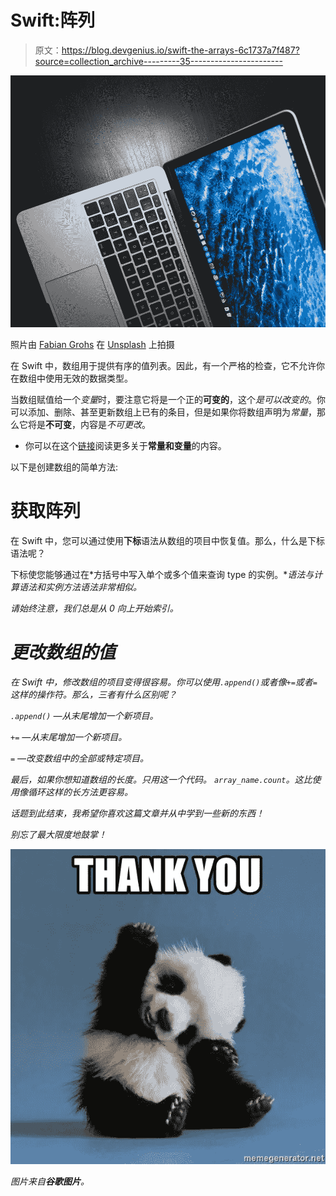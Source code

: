 # Swift:阵列

> 原文：<https://blog.devgenius.io/swift-the-arrays-6c1737a7f487?source=collection_archive---------35----------------------->

![](img/bed08cd3d64d78095fd798a430b3f3fc.png)

照片由 [Fabian Grohs](https://unsplash.com/@grohsfabian) 在 [Unsplash](https://unsplash.com/?utm_source=medium&utm_medium=referral) 上拍摄

在 Swift 中，数组用于提供有序的值列表。因此，有一个严格的检查，它不允许你在数组中使用无效的数据类型。

当数组赋值给一个*变量*时，要注意它将是一个正的**可变的**，这个*是可以改变的*。你可以添加、删除、甚至更新数组上已有的条目，但是如果你将数组声明为*常量*，那么它将是**不可变**，内容是*不可更改*。

*   你可以在这个[链接](https://medium.com/dev-genius/swift-basic-fundamentals-9ff4c327c829#4540-5209dc857113)阅读更多关于**常量和变量**的内容。

以下是创建数组的简单方法:

# 获取阵列

在 Swift 中，您可以通过使用**下标**语法从数组的项目中恢复值。那么，什么是下标语法呢？

下标使您能够通过在*方括号中写入单个或多个值来查询 type 的实例。**语法与计算语法和实例方法语法非常相似。*

*请始终注意，我们总是从 0 向上开始索引。*

# *更改数组的值*

*在 Swift 中，修改数组的项目变得很容易。你可以使用`.append()`或者像`+=`或者`=`这样的操作符。那么，三者有什么区别呢？*

*`.append()` —从末尾增加一个新项目。*

*`+=` —从末尾增加一个新项目。*

*`=` —改变数组中的全部或特定项目。*

*最后，如果你想知道数组的长度。只用这一个代码。
`array_name.count`。这比使用像循环这样的长方法更容易。*

*话题到此结束，我希望你喜欢这篇文章并从中学到一些新的东西！*

*别忘了最大限度地鼓掌！*

*![](img/64f0d96cfb2b0ae59b1ef9393f50ac5b.png)*

*图片来自**谷歌图片**。*